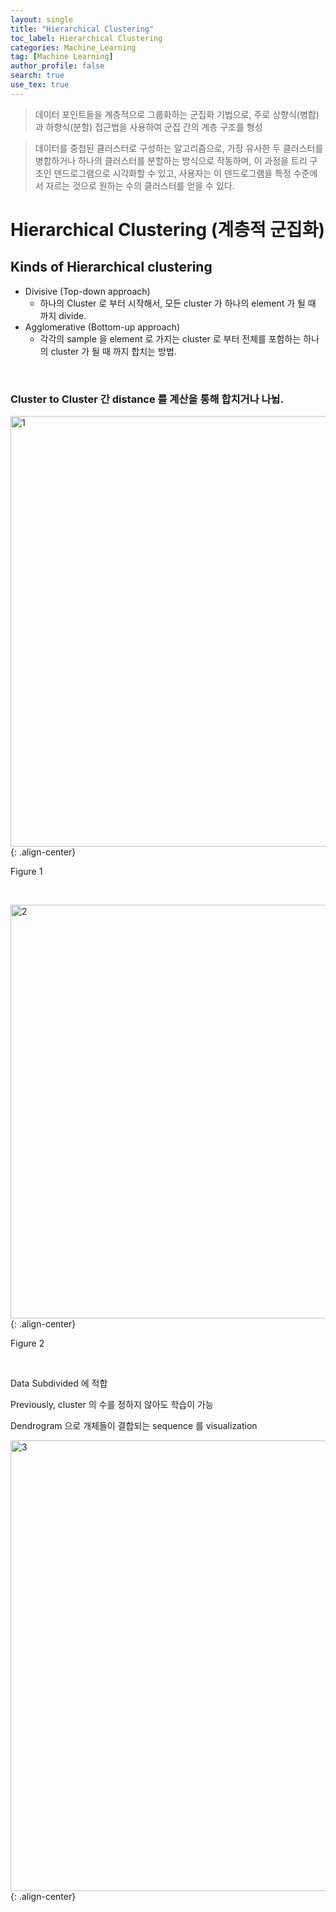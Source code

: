 ```yaml
---
layout: single
title: "Hierarchical Clustering"
toc_label: Hierarchical Clustering
categories: Machine_Learning
tag: [Machine Learning]
author_profile: false
search: true
use_tex: true
---
```


> 데이터 포인트들을 계층적으로 그룹화하는 군집화 기법으로, 주로 상향식(병합)과 하향식(분할) 접근법을 사용하여 군집 간의 계층 구조를 형성

> 데이터를 중첩된 클러스터로 구성하는 알고리즘으로, 가장 유사한 두 클러스터를 병합하거나 하나의 클러스터를 분할하는 방식으로 작동하며, 
> 이 과정을 트리 구조인 덴드로그램으로 시각화할 수 있고, 사용자는 이 덴드로그램을 특정 수준에서 자르는 것으로 원하는 수의 클러스터를 얻을 수 있다.

# Hierarchical Clustering (계층적 군집화)

## Kinds of Hierarchical clustering

- Divisive (Top-down approach)
  - 하나의 Cluster 로 부터 시작해서, 모든 cluster 가 하나의 element 가 될 때 까지 divide.
- Agglomerative (Bottom-up approach)
  - 각각의 sample 을 element 로 가지는 cluster 로 부터 전체를 포함하는 하나의 cluster 가 될 때 까지 합치는 방법.

<br>

### Cluster to Cluster 간 distance 를 계산을 통해 합치거나 나뉨.

<img width="689" alt="1" src="https://github.com/woo-kyu/woo-kyu.github.io/assets/102133610/18a07c55-5789-43e3-936b-9b132f8487de">{: .align-center}

Figure 1

<br>

<img width="662" alt="2" src="https://github.com/woo-kyu/woo-kyu.github.io/assets/102133610/d6b87f16-aba4-42d0-bbf2-2dbaca7ac9db">{: .align-center}

Figure 2

<br>

Data Subdivided 에 적합

Previously, cluster 의 수를 정하지 않아도 학습이 가능

Dendrogram 으로 개체들이 결합되는 sequence 를 visualization

<img width="721" alt="3" src="https://github.com/woo-kyu/woo-kyu.github.io/assets/102133610/37cbfc79-bc9f-4c05-be4d-23fc9d782294">{: .align-center}
